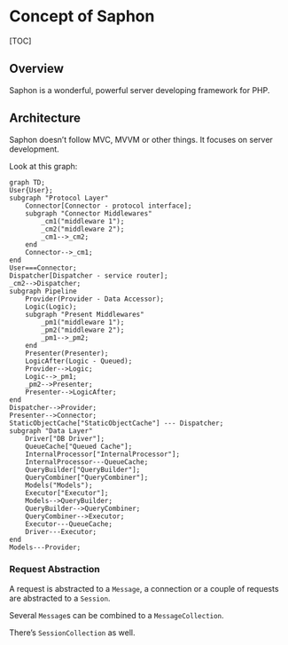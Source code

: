 # Concept of Saphon

[TOC]

## Overview

Saphon is a wonderful, powerful server developing framework for PHP.

## Architecture

Saphon doesn’t follow MVC, MVVM or other things. It focuses on server development.

Look at this graph:

```mermaid
graph TD;
User{User};
subgraph "Protocol Layer"
    Connector[Connector - protocol interface];
    subgraph "Connector Middlewares"
        _cm1("middleware 1");
        _cm2("middleware 2");
        _cm1-->_cm2;
    end
    Connector-->_cm1;
end
User===Connector;
Dispatcher[Dispatcher - service router];
_cm2-->Dispatcher;
subgraph Pipeline
    Provider(Provider - Data Accessor);
    Logic(Logic);
    subgraph "Present Middlewares"
        _pm1("middleware 1");
        _pm2("middleware 2");
        _pm1-->_pm2;
    end
    Presenter(Presenter);
    LogicAfter(Logic - Queued);
    Provider-->Logic;
    Logic-->_pm1;
    _pm2-->Presenter;
    Presenter-->LogicAfter;
end
Dispatcher-->Provider;
Presenter-->Connector;
StaticObjectCache["StaticObjectCache"] --- Dispatcher;
subgraph "Data Layer"
    Driver["DB Driver"];
    QueueCache["Queued Cache"];
    InternalProcessor["InternalProcessor"];
    InternalProcessor---QueueCache;
    QueryBuilder["QueryBuilder"];
    QueryCombiner["QueryCombiner"];
    Models("Models");
    Executor["Executor"];
    Models-->QueryBuilder;
    QueryBuilder-->QueryCombiner;
    QueryCombiner-->Executor;
    Executor---QueueCache;
    Driver---Executor;
end
Models---Provider;
```

### Request Abstraction

A request is abstracted to a `Message`, a connection or a couple of requests are abstracted to a `Session`.

Several `Message`s can be combined to a `MessageCollection`.

There’s `SessionCollection` as well.
